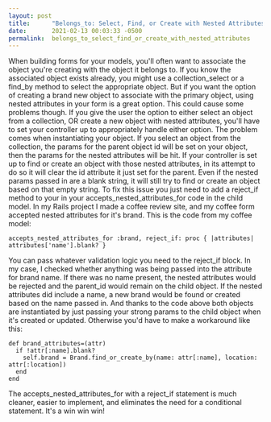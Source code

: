 ```yaml
---
layout: post
title:      "Belongs_to: Select, Find, or Create with Nested Attributes "
date:       2021-02-13 00:03:33 -0500
permalink:  belongs_to_select_find_or_create_with_nested_attributes
---
```



When building forms for your models, you'll often want to associate the object you're creating with the object it belongs to. If you know the associated object exists already, you might use a collection_select or a find_by method to select the appropriate object. But if you want the option of creating a brand new object to associate with the primary object, using nested attributes in your form is a great option. This could cause some problems though. If you give the user the option to either select an object from a collection, OR create a new object with nested attributes, you'll have to set your controller up to appropriately handle either option. The problem comes when instantiating your object. If you select an object from the collection, the params for the parent object id will be set on your object, then the params for the nested attributes will be hit. If your controller is set up to find or create an object with those nested attributes, in its attempt to do so it will clear the id attribute it just set for the parent. Even if the nested params passed in are a blank string, it will still try to find or create an object based on that empty string. To fix this issue you just need to add a reject_if  method to your in your accepts_nested_attributes_for code in the child model. In my Rails project I made a coffee review site, and my coffee form accepted nested attributes for it's brand. This is the code from my coffee model:
```
accepts_nested_attributes_for :brand, reject_if: proc { |attributes| attributes['name'].blank? }
```

You can pass whatever validation logic you need to the reject_if block. In my case, I checked whether anything was being passed into the attribute for brand name. If there was no name present, the nested attributes would be rejected and the parent_id would remain on the child object. If the nested attributes did include a name, a new brand would be found or created based on the name passed in. And thanks to the code above both objects are instantiated by just passing your strong params to the child object when it's created or updated. Otherwise you'd have to make a workaround like this:

```
def brand_attributes=(attr)
  if !attr[:name].blank?
    self.brand = Brand.find_or_create_by(name: attr[:name], location: attr[:location])
  end 
end 
```
			
The accepts_nested_attributes_for with a reject_if statement is much cleaner, easier to implement, and eliminates the need for a conditional statement. It's a win win win!
			
			
